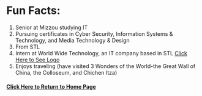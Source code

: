# Fun Facts:

1. Senior at Mizzou studying IT
2. Pursuing certificates in Cyber Security, Information Systems & Technology, and Media Technology & Design
3. From STL
4. Intern at World Wide Technology, an IT company based in STL
   [Click Here to See Logo](https://github.com/rwn3x/Markdown-Pages/blob/main/WWTLogo.md)
6. Enjoys traveling (have visited 3 Wonders of the World-the Great Wall of China, the Colloseum, and Chichen Itza)

#### [Click Here to Return to Home Page](https://github.com/rwn3x/Markdown-Pages/blob/main/README.md)
